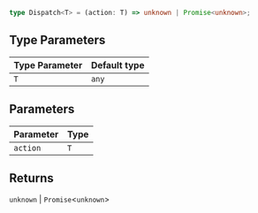 ```ts
type Dispatch<T> = (action: T) => unknown | Promise<unknown>;
```

## Type Parameters

| Type Parameter | Default type |
| ------ | ------ |
| `T` | `any` |

## Parameters

| Parameter | Type |
| ------ | ------ |
| `action` | `T` |

## Returns

`unknown` \| `Promise`\<`unknown`\>
